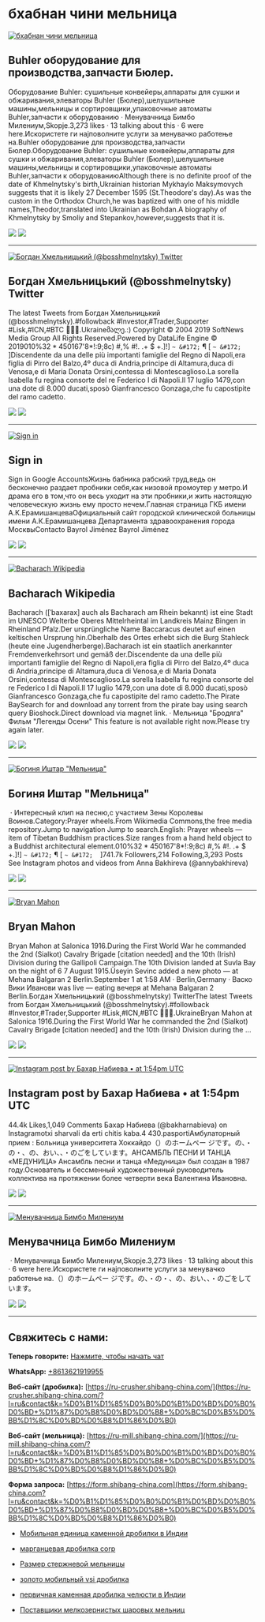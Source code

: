 # бхабнан чини мельница

<a href="https://swt.shibang-china.com/?l=ru&img&k=%D0%B1%D1%85%D0%B0%D0%B1%D0%BD%D0%B0%D0%BD+%D1%87%D0%B8%D0%BD%D0%B8+%D0%BC%D0%B5%D0%BB%D1%8C%D0%BD%D0%B8%D1%86%D0%B0" target="_blank">![бхабнан чини мельница](http://static.shibang-china.com/all-800x300/422.jpg)</a>

## Buhler оборудование для производства,запчасти Бюлер.
Оборудование Buhler: cушильные конвейеры,аппараты для сушки и обжаривания,элеваторы Buhler (Бюлер),шелушильные машины,мельницы и сортировщики,упаковочные автоматы Buhler,запчасти к оборудованию&nbsp;&#0183;&#32;Менувачница Бимбо Милениум,Skopje.3,273 likes &#183; 13 talking about this &#183; 6 were here.Искористете ги најповолните услуги за менувачко работење на.Buhler оборудование для производства,запчасти Бюлер.Оборудование Buhler: cушильные конвейеры,аппараты для сушки и обжаривания,элеваторы Buhler (Бюлер),шелушильные машины,мельницы и сортировщики,упаковочные автоматы Buhler,запчасти к оборудованиюAlthough there is no definite proof of the date of Khmelnytsky's birth,Ukrainian historian Mykhaylo Maksymovych suggests that it is likely 27 December 1595 (St.Theodore's day).As was the custom in the Orthodox Church,he was baptized with one of his middle names,Theodor,translated into Ukrainian as Bohdan.A biography of Khmelnytsky by Smoliy and Stepankov,however,suggests that it is.


<a href="https://whatsapp.shibangsoft.com/WhatsApp.php" target="_blank" title="WhatsApp">![](http://static.shibang-china.com/icon/whatsapp.png)</a> <a href="https://swt.shibang-china.com/?l=ru&icon&k=%D0%B1%D1%85%D0%B0%D0%B1%D0%BD%D0%B0%D0%BD+%D1%87%D0%B8%D0%BD%D0%B8+%D0%BC%D0%B5%D0%BB%D1%8C%D0%BD%D0%B8%D1%86%D0%B0" target="_blank">![](http://static.shibang-china.com/icon/chat-ru.png)</a>

---

<a href="https://swt.shibang-china.com/?l=ru&img&k=%D0%B1%D1%85%D0%B0%D0%B1%D0%BD%D0%B0%D0%BD+%D1%87%D0%B8%D0%BD%D0%B8+%D0%BC%D0%B5%D0%BB%D1%8C%D0%BD%D0%B8%D1%86%D0%B0" target="_blank">![Богдан Хмельницький (@bosshmelnytsky) Twitter](http://static.shibang-china.com/all-800x300/235.jpg)</a>

## Богдан Хмельницький (@bosshmelnytsky) Twitter
The latest Tweets from Богдан Хмельницький (@bosshmelnytsky).#followback #Investor,#Trader,Supporter #Lisk,#ICN,#BTC 🤘🤘🤘.Ukraineმალე.:) Copyright &#169; 2004 2019 SoftNews Media Group All Rights Reserved.Powered by DataLife Engine &#169; 2019010%$32*450167$'8*!:9;8c) #,% #!. .+ $ +.]!] ` ~ &#172; ` &#182; [ ` ~ &#172; ` ` ` ]Discendente da una delle pi&#249; importanti famiglie del Regno di Napoli,era figlia di Pirro del Balzo,4&#186; duca di Andria,principe di Altamura,duca di Venosa,e di Maria Donata Orsini,contessa di Montescaglioso.La sorella Isabella fu regina consorte del re Federico I di Napoli.Il 17 luglio 1479,con una dote di 8.000 ducati,spos&#242; Gianfrancesco Gonzaga,che fu capostipite del ramo cadetto.


<a href="https://whatsapp.shibangsoft.com/WhatsApp.php" target="_blank" title="WhatsApp">![](http://static.shibang-china.com/icon/whatsapp.png)</a> <a href="https://swt.shibang-china.com/?l=ru&icon&k=%D0%B1%D1%85%D0%B0%D0%B1%D0%BD%D0%B0%D0%BD+%D1%87%D0%B8%D0%BD%D0%B8+%D0%BC%D0%B5%D0%BB%D1%8C%D0%BD%D0%B8%D1%86%D0%B0" target="_blank">![](http://static.shibang-china.com/icon/chat-ru.png)</a>

---

<a href="https://swt.shibang-china.com/?l=ru&img&k=%D0%B1%D1%85%D0%B0%D0%B1%D0%BD%D0%B0%D0%BD+%D1%87%D0%B8%D0%BD%D0%B8+%D0%BC%D0%B5%D0%BB%D1%8C%D0%BD%D0%B8%D1%86%D0%B0" target="_blank">![Sign in](http://static.shibang-china.com/all-800x300/931.jpg)</a>

## Sign in
Sign in Google AccountsЖизнь бабника рабский труд,ведь он бесконечно раздает пробники себя,как низовой промоутер у метро.И драма его в том,что он весь уходит на эти пробники,и жить настоящую человеческую жизнь ему просто нечем.Главная страница ГКБ имени А.К.ЕрамишанцеваОфициальный сайт городской клинической больницы имени А.К.Ерамишанцева Департамента здравоохранения города МосквыContacto Bayrol Jim&#233;nez Bayrol Jim&#233;nez


<a href="https://whatsapp.shibangsoft.com/WhatsApp.php" target="_blank" title="WhatsApp">![](http://static.shibang-china.com/icon/whatsapp.png)</a> <a href="https://swt.shibang-china.com/?l=ru&icon&k=%D0%B1%D1%85%D0%B0%D0%B1%D0%BD%D0%B0%D0%BD+%D1%87%D0%B8%D0%BD%D0%B8+%D0%BC%D0%B5%D0%BB%D1%8C%D0%BD%D0%B8%D1%86%D0%B0" target="_blank">![](http://static.shibang-china.com/icon/chat-ru.png)</a>

---

<a href="https://swt.shibang-china.com/?l=ru&img&k=%D0%B1%D1%85%D0%B0%D0%B1%D0%BD%D0%B0%D0%BD+%D1%87%D0%B8%D0%BD%D0%B8+%D0%BC%D0%B5%D0%BB%D1%8C%D0%BD%D0%B8%D1%86%D0%B0" target="_blank">![Bacharach Wikipedia](http://static.shibang-china.com/all-800x300/658.jpg)</a>

## Bacharach Wikipedia
Bacharach ([ˈbaxarax] auch als Bacharach am Rhein bekannt) ist eine Stadt im UNESCO Welterbe Oberes Mittelrheintal im Landkreis Mainz Bingen in Rheinland Pfalz.Der urspr&#252;ngliche Name Baccaracus deutet auf einen keltischen Ursprung hin.Oberhalb des Ortes erhebt sich die Burg Stahleck (heute eine Jugendherberge).Bacharach ist ein staatlich anerkannter Fremdenverkehrsort und gem&#228;&#223; der.Discendente da una delle pi&#249; importanti famiglie del Regno di Napoli,era figlia di Pirro del Balzo,4&#186; duca di Andria,principe di Altamura,duca di Venosa,e di Maria Donata Orsini,contessa di Montescaglioso.La sorella Isabella fu regina consorte del re Federico I di Napoli.Il 17 luglio 1479,con una dote di 8.000 ducati,spos&#242; Gianfrancesco Gonzaga,che fu capostipite del ramo cadetto.The Pirate BaySearch for and download any torrent from the pirate bay using search query Bioshock.Direct download via magnet link.&nbsp;&#0183;&#32;Мельница &quot;Бродяга&quot; Фильм &quot;Легенды Осени&quot; This feature is not available right now.Please try again later.


<a href="https://whatsapp.shibangsoft.com/WhatsApp.php" target="_blank" title="WhatsApp">![](http://static.shibang-china.com/icon/whatsapp.png)</a> <a href="https://swt.shibang-china.com/?l=ru&icon&k=%D0%B1%D1%85%D0%B0%D0%B1%D0%BD%D0%B0%D0%BD+%D1%87%D0%B8%D0%BD%D0%B8+%D0%BC%D0%B5%D0%BB%D1%8C%D0%BD%D0%B8%D1%86%D0%B0" target="_blank">![](http://static.shibang-china.com/icon/chat-ru.png)</a>

---

<a href="https://swt.shibang-china.com/?l=ru&img&k=%D0%B1%D1%85%D0%B0%D0%B1%D0%BD%D0%B0%D0%BD+%D1%87%D0%B8%D0%BD%D0%B8+%D0%BC%D0%B5%D0%BB%D1%8C%D0%BD%D0%B8%D1%86%D0%B0" target="_blank">![Богиня Иштар &quot;Мельница&quot;](http://static.shibang-china.com/all-800x300/1482.jpg)</a>

## Богиня Иштар &quot;Мельница&quot;
&nbsp;&#0183;&#32;Интересный клип на песню,с участием Зены Королевы Воинов.Category:Prayer wheels.From Wikimedia Commons,the free media repository.Jump to navigation Jump to search.English: Prayer wheels — item of Tibetan Buddhism practices.Size ranges from a hand held object to a Buddhist architectural element.010%$32*450167$'8*!:9;8c) #,% #!. .+ $ +.]!] ` ~ &#172; ` &#182; [ ` ~ &#172; ` ` ` ]741.7k Followers,214 Following,3,293 Posts See Instagram photos and videos from Anna Bakhireva (@annybakhireva)


<a href="https://whatsapp.shibangsoft.com/WhatsApp.php" target="_blank" title="WhatsApp">![](http://static.shibang-china.com/icon/whatsapp.png)</a> <a href="https://swt.shibang-china.com/?l=ru&icon&k=%D0%B1%D1%85%D0%B0%D0%B1%D0%BD%D0%B0%D0%BD+%D1%87%D0%B8%D0%BD%D0%B8+%D0%BC%D0%B5%D0%BB%D1%8C%D0%BD%D0%B8%D1%86%D0%B0" target="_blank">![](http://static.shibang-china.com/icon/chat-ru.png)</a>

---

<a href="https://swt.shibang-china.com/?l=ru&img&k=%D0%B1%D1%85%D0%B0%D0%B1%D0%BD%D0%B0%D0%BD+%D1%87%D0%B8%D0%BD%D0%B8+%D0%BC%D0%B5%D0%BB%D1%8C%D0%BD%D0%B8%D1%86%D0%B0" target="_blank">![Bryan Mahon](http://static.shibang-china.com/all-800x300/455.jpg)</a>

## Bryan Mahon
Bryan Mahon at Salonica 1916.During the First World War he commanded the 2nd (Sialkot) Cavalry Brigade [citation needed] and the 10th (Irish) Division during the Gallipoli Campaign.The 10th Division landed at Suvla Bay on the night of 6 7 August 1915.&#220;seyin Sevinc added a new photo — at Mehana Balgaran 2 Berlin.September 1 at 1:58 AM &#183; Berlin,Germany &#183; Васко Вики Иванови was live — eating вечеря at Mehana Balgaran 2 Berlin.Богдан Хмельницький (@bosshmelnytsky) TwitterThe latest Tweets from Богдан Хмельницький (@bosshmelnytsky).#followback #Investor,#Trader,Supporter #Lisk,#ICN,#BTC 🤘🤘🤘.UkraineBryan Mahon at Salonica 1916.During the First World War he commanded the 2nd (Sialkot) Cavalry Brigade [citation needed] and the 10th (Irish) Division during the …


<a href="https://whatsapp.shibangsoft.com/WhatsApp.php" target="_blank" title="WhatsApp">![](http://static.shibang-china.com/icon/whatsapp.png)</a> <a href="https://swt.shibang-china.com/?l=ru&icon&k=%D0%B1%D1%85%D0%B0%D0%B1%D0%BD%D0%B0%D0%BD+%D1%87%D0%B8%D0%BD%D0%B8+%D0%BC%D0%B5%D0%BB%D1%8C%D0%BD%D0%B8%D1%86%D0%B0" target="_blank">![](http://static.shibang-china.com/icon/chat-ru.png)</a>

---

<a href="https://swt.shibang-china.com/?l=ru&img&k=%D0%B1%D1%85%D0%B0%D0%B1%D0%BD%D0%B0%D0%BD+%D1%87%D0%B8%D0%BD%D0%B8+%D0%BC%D0%B5%D0%BB%D1%8C%D0%BD%D0%B8%D1%86%D0%B0" target="_blank">![Instagram post by Бахар Набиева • at 1:54pm UTC](http://static.shibang-china.com/all-800x300/1062.jpg)</a>

## Instagram post by Бахар Набиева • at 1:54pm UTC
44.4k Likes,1,049 Comments Бахар Набиева (@bakharnabieva) on Instagramotxi sharvali da erti chitis kaba.4 430.pasportiАмбулаторный прием : Больница университета Хоккайдо（）のホームペー ジです。の、・の・、の、おい、、・のごをしています。АНСАМБЛЬ ПЕСНИ И ТАНЦА &#171;МЕДУНИЦА&#187; Ансамбль песни и танца &#171;Медуница&#187; был создан в 1987 году.Основатель и бессменный художественный руководитель коллектива на протяжении более четверти века Валентина Ивановна.


<a href="https://whatsapp.shibangsoft.com/WhatsApp.php" target="_blank" title="WhatsApp">![](http://static.shibang-china.com/icon/whatsapp.png)</a> <a href="https://swt.shibang-china.com/?l=ru&icon&k=%D0%B1%D1%85%D0%B0%D0%B1%D0%BD%D0%B0%D0%BD+%D1%87%D0%B8%D0%BD%D0%B8+%D0%BC%D0%B5%D0%BB%D1%8C%D0%BD%D0%B8%D1%86%D0%B0" target="_blank">![](http://static.shibang-china.com/icon/chat-ru.png)</a>

---

<a href="https://swt.shibang-china.com/?l=ru&img&k=%D0%B1%D1%85%D0%B0%D0%B1%D0%BD%D0%B0%D0%BD+%D1%87%D0%B8%D0%BD%D0%B8+%D0%BC%D0%B5%D0%BB%D1%8C%D0%BD%D0%B8%D1%86%D0%B0" target="_blank">![Менувачница Бимбо Милениум](http://static.shibang-china.com/all-800x300/992.jpg)</a>

## Менувачница Бимбо Милениум
&nbsp;&#0183;&#32;Менувачница Бимбо Милениум,Skopje.3,273 likes &#183; 13 talking about this &#183; 6 were here.Искористете ги најповолните услуги за менувачко работење на.（）のホームペー ジです。の、・の・、の、おい、、・のごをしています。

<a href="https://whatsapp.shibangsoft.com/WhatsApp.php" target="_blank" title="WhatsApp">![](http://static.shibang-china.com/icon/whatsapp.png)</a> <a href="https://swt.shibang-china.com/?l=ru&icon&k=%D0%B1%D1%85%D0%B0%D0%B1%D0%BD%D0%B0%D0%BD+%D1%87%D0%B8%D0%BD%D0%B8+%D0%BC%D0%B5%D0%BB%D1%8C%D0%BD%D0%B8%D1%86%D0%B0" target="_blank">![](http://static.shibang-china.com/icon/chat-ru.png)</a>

---
## Свяжитесь с нами:

**Теперь говорите:** [Нажмите, чтобы начать чат](https://swt.shibang-china.com?l=ru&contact&k=%D0%B1%D1%85%D0%B0%D0%B1%D0%BD%D0%B0%D0%BD+%D1%87%D0%B8%D0%BD%D0%B8+%D0%BC%D0%B5%D0%BB%D1%8C%D0%BD%D0%B8%D1%86%D0%B0)

**WhatsApp:**  [+8613621919955](https://whatsapp.shibangsoft.com/WhatsApp.php)

**Веб-сайт (дробилка):** [https://ru-crusher.shibang-china.com/](https://ru-crusher.shibang-china.com/?l=ru&contact&k=%D0%B1%D1%85%D0%B0%D0%B1%D0%BD%D0%B0%D0%BD+%D1%87%D0%B8%D0%BD%D0%B8+%D0%BC%D0%B5%D0%BB%D1%8C%D0%BD%D0%B8%D1%86%D0%B0)

**Веб-сайт (мельница):** [https://ru-mill.shibang-china.com/](https://ru-mill.shibang-china.com/?l=ru&contact&k=%D0%B1%D1%85%D0%B0%D0%B1%D0%BD%D0%B0%D0%BD+%D1%87%D0%B8%D0%BD%D0%B8+%D0%BC%D0%B5%D0%BB%D1%8C%D0%BD%D0%B8%D1%86%D0%B0)

**Форма запроса:** [https://form.shibang-china.com](https://form.shibang-china.com?l=ru&contact&k=%D0%B1%D1%85%D0%B0%D0%B1%D0%BD%D0%B0%D0%BD+%D1%87%D0%B8%D0%BD%D0%B8+%D0%BC%D0%B5%D0%BB%D1%8C%D0%BD%D0%B8%D1%86%D0%B0)

* [Мобильная единица каменной дробилки в Индии](../123/%D0%9C%D0%BE%D0%B1%D0%B8%D0%BB%D1%8C%D0%BD%D0%B0%D1%8F%20%D0%B5%D0%B4%D0%B8%D0%BD%D0%B8%D1%86%D0%B0%20%D0%BA%D0%B0%D0%BC%D0%B5%D0%BD%D0%BD%D0%BE%D0%B9%20%D0%B4%D1%80%D0%BE%D0%B1%D0%B8%D0%BB%D0%BA%D0%B8%20%D0%B2%20%D0%98%D0%BD%D0%B4%D0%B8%D0%B8.md)

* [марганцевая дробилка corp](../124/%D0%BC%D0%B0%D1%80%D0%B3%D0%B0%D0%BD%D1%86%D0%B5%D0%B2%D0%B0%D1%8F%20%D0%B4%D1%80%D0%BE%D0%B1%D0%B8%D0%BB%D0%BA%D0%B0%20corp.md)

* [Размер стержневой мельницы](../125/%D0%A0%D0%B0%D0%B7%D0%BC%D0%B5%D1%80%20%D1%81%D1%82%D0%B5%D1%80%D0%B6%D0%BD%D0%B5%D0%B2%D0%BE%D0%B9%20%D0%BC%D0%B5%D0%BB%D1%8C%D0%BD%D0%B8%D1%86%D1%8B.md)

* [золото мобильный vsi дробилка](../124/%D0%B7%D0%BE%D0%BB%D0%BE%D1%82%D0%BE%20%D0%BC%D0%BE%D0%B1%D0%B8%D0%BB%D1%8C%D0%BD%D1%8B%D0%B9%20vsi%20%D0%B4%D1%80%D0%BE%D0%B1%D0%B8%D0%BB%D0%BA%D0%B0.md)

* [первичная каменная дробилка челюсти в Индии](../122/%D0%BF%D0%B5%D1%80%D0%B2%D0%B8%D1%87%D0%BD%D0%B0%D1%8F%20%D0%BA%D0%B0%D0%BC%D0%B5%D0%BD%D0%BD%D0%B0%D1%8F%20%D0%B4%D1%80%D0%BE%D0%B1%D0%B8%D0%BB%D0%BA%D0%B0%20%D1%87%D0%B5%D0%BB%D1%8E%D1%81%D1%82%D0%B8%20%D0%B2%20%D0%98%D0%BD%D0%B4%D0%B8%D0%B8.md)

* [Поставщики мелкозернистых шаровых мельниц](../124/%D0%9F%D0%BE%D1%81%D1%82%D0%B0%D0%B2%D1%89%D0%B8%D0%BA%D0%B8%20%D0%BC%D0%B5%D0%BB%D0%BA%D0%BE%D0%B7%D0%B5%D1%80%D0%BD%D0%B8%D1%81%D1%82%D1%8B%D1%85%20%D1%88%D0%B0%D1%80%D0%BE%D0%B2%D1%8B%D1%85%20%D0%BC%D0%B5%D0%BB%D1%8C%D0%BD%D0%B8%D1%86.md)